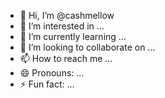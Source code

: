 - 👋 Hi, I’m @cashmellow
- 👀 I’m interested in ...
- 🌱 I’m currently learning ...
- 💞️ I’m looking to collaborate on ...
- 📫 How to reach me ...
- 😄 Pronouns: ...
- ⚡ Fun fact: ...

<!---
cashmellow/cashmellow is a ✨ special ✨ repository because its `README.md` (this file) appears on your GitHub profile.
You can click the Preview link to take a look at your changes.
--->

